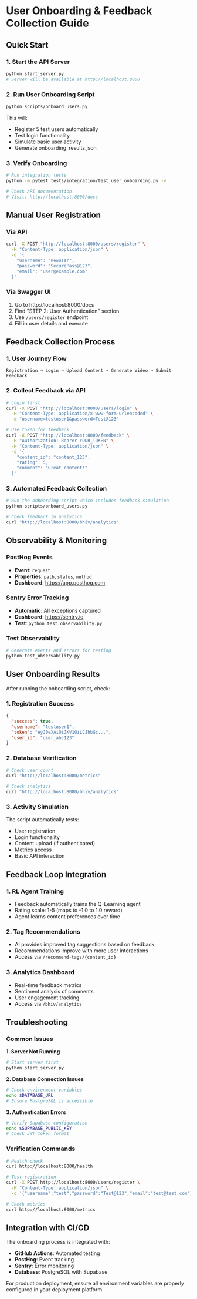 # User Onboarding & Feedback Collection Guide

## Quick Start

### 1. Start the API Server
```bash
python start_server.py
# Server will be available at http://localhost:8000
```

### 2. Run User Onboarding Script
```bash
python scripts/onboard_users.py
```

This will:
- Register 5 test users automatically
- Test login functionality
- Simulate basic user activity
- Generate onboarding_results.json

### 3. Verify Onboarding
```bash
# Run integration tests
python -m pytest tests/integration/test_user_onboarding.py -v

# Check API documentation
# Visit: http://localhost:8000/docs
```

## Manual User Registration

### Via API
```bash
curl -X POST "http://localhost:8000/users/register" \
  -H "Content-Type: application/json" \
  -d '{
    "username": "newuser",
    "password": "SecurePass@123",
    "email": "user@example.com"
  }'
```

### Via Swagger UI
1. Go to http://localhost:8000/docs
2. Find "STEP 2: User Authentication" section
3. Use `/users/register` endpoint
4. Fill in user details and execute

## Feedback Collection Process

### 1. User Journey Flow
```
Registration → Login → Upload Content → Generate Video → Submit Feedback
```

### 2. Collect Feedback via API
```bash
# Login first
curl -X POST "http://localhost:8000/users/login" \
  -H "Content-Type: application/x-www-form-urlencoded" \
  -d "username=testuser1&password=Test@123"

# Use token for feedback
curl -X POST "http://localhost:8000/feedback" \
  -H "Authorization: Bearer YOUR_TOKEN" \
  -H "Content-Type: application/json" \
  -d '{
    "content_id": "content_123",
    "rating": 5,
    "comment": "Great content!"
  }'
```

### 3. Automated Feedback Collection
```bash
# Run the onboarding script which includes feedback simulation
python scripts/onboard_users.py

# Check feedback in analytics
curl "http://localhost:8000/bhiv/analytics"
```

## Observability & Monitoring

### PostHog Events
- **Event**: `request`
- **Properties**: `path`, `status`, `method`
- **Dashboard**: https://app.posthog.com

### Sentry Error Tracking
- **Automatic**: All exceptions captured
- **Dashboard**: https://sentry.io
- **Test**: `python test_observability.py`

### Test Observability
```bash
# Generate events and errors for testing
python test_observability.py
```

## User Onboarding Results

After running the onboarding script, check:

### 1. Registration Success
```json
{
  "success": true,
  "username": "testuser1",
  "token": "eyJ0eXAiOiJKV1QiLCJhbGc...",
  "user_id": "user_abc123"
}
```

### 2. Database Verification
```bash
# Check user count
curl "http://localhost:8000/metrics"

# Check analytics
curl "http://localhost:8000/bhiv/analytics"
```

### 3. Activity Simulation
The script automatically tests:
- User registration
- Login functionality  
- Content upload (if authenticated)
- Metrics access
- Basic API interaction

## Feedback Loop Integration

### 1. RL Agent Training
- Feedback automatically trains the Q-Learning agent
- Rating scale: 1-5 (maps to -1.0 to 1.0 reward)
- Agent learns content preferences over time

### 2. Tag Recommendations
- AI provides improved tag suggestions based on feedback
- Recommendations improve with more user interactions
- Access via `/recommend-tags/{content_id}`

### 3. Analytics Dashboard
- Real-time feedback metrics
- Sentiment analysis of comments
- User engagement tracking
- Access via `/bhiv/analytics`

## Troubleshooting

### Common Issues

**1. Server Not Running**
```bash
# Start server first
python start_server.py
```

**2. Database Connection Issues**
```bash
# Check environment variables
echo $DATABASE_URL
# Ensure PostgreSQL is accessible
```

**3. Authentication Errors**
```bash
# Verify Supabase configuration
echo $SUPABASE_PUBLIC_KEY
# Check JWT token format
```

### Verification Commands
```bash
# Health check
curl http://localhost:8000/health

# Test registration
curl -X POST http://localhost:8000/users/register \
  -H "Content-Type: application/json" \
  -d '{"username":"test","password":"Test@123","email":"test@test.com"}'

# Check metrics
curl http://localhost:8000/metrics
```

## Integration with CI/CD

The onboarding process is integrated with:
- **GitHub Actions**: Automated testing
- **PostHog**: Event tracking
- **Sentry**: Error monitoring
- **Database**: PostgreSQL with Supabase

For production deployment, ensure all environment variables are properly configured in your deployment platform.